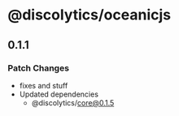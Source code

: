 # @discolytics/oceanicjs

## 0.1.1

### Patch Changes

- fixes and stuff
- Updated dependencies
  - @discolytics/core@0.1.5
